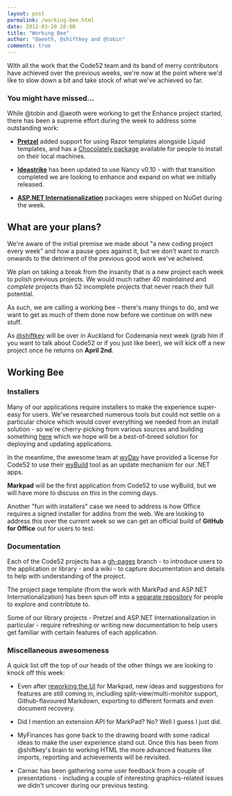 ```yaml
--- 
layout: post
permalink: /working-bee.html
date: 2012-03-20 20:00
title: "Working Bee"
author: "@aeoth, @shiftkey and @tobin"
comments: true
---
```


With all the work that the Code52 team and its band of merry contributors have achieved over the previous weeks, we're now at the point where we'd like to slow down a bit and take stock of what we've achieved so far.

### You might have missed...

While @tobin and @aeoth were working to get the Enhance project started, there has been a supreme effort during the week to address some outstanding work:

 - **[Pretzel](http://code52.org/pretzel/)** added support for using Razor templates alongside Liquid templates, and has a [Chocolately package](http://chocolatey.org/packages/pretzel) available for people to install on their local machines.

 - **[Ideastrike](http://code52.org/ideastrike/)** has been updated to use Nancy v0.10 - with that transition completed we are looking to enhance and expand on what we initially released.

 - **[ASP.NET Internationalization](http://code52.org/aspnet-internationalization)** packages were shipped on NuGet during the week.


## What are your plans?

We're aware of the initial premise we made about "a new coding project every week" and how a pause goes against it, but we don't want to march onwards to the detriment of the previous good work we've acheived.

We plan on taking a break from the insanity that is a new project each week to polish previous projects. We would much rather 40 *maintained* and *complete* projects than 52 incomplete projects that never reach their full potential.

As such, we are calling a working bee - there's many things to do, and we want to get as much of them done now before we continue on with new stuff.

As [@shiftkey](http://twitter.com/shiftkey) will be over in Auckland for Codemania next week (grab him if you want to talk about Code52 or if you just like beer), we will kick off a new project once he returns on **April 2nd**.

## Working Bee

### Installers

Many of our applications require installers to make the experience super-easy for users. We've researched numerous tools but could not settle on a particular choice which would cover everything we needed from an install solution - so we're cherry-picking from various sources and building something [here](https://github.com/xpaulbettsx/NSync) which we hope will be a best-of-breed solution for deploying and updating applications.

In the meantime, the awesome team at [wyDay](http://wyday.com/) have provided a license for Code52 to use their [wyBuild](http://wyday.com/wybuild/) tool as an update mechanism for our .NET apps.

**Markpad** will be the first application from Code52 to use wyBuild, but we will have more to discuss on this in the coming days.

Another "fun with installers" case we need to address is how Office requires a signed installer for  addins from the web. We are looking to address this over the current week so we can get an official build of **GitHub for Office** out for users to test.

### Documentation

Each of the Code52 projects has a [gh-pages](http://pages.github.com/) branch - to introduce users to the application or library - and a wiki - to capture documentation and details to help with understanding of the project. 

The project page template (from the work with MarkPad and ASP.NET Internationalization) has been spun off into a [separate repository](https://github.com/Code52/gh-pages-template) for people to explore and contribtute to.

Some of our library projects - Pretzel and ASP.NET Internationalization in particular - require refreshing or writing new documentation to help users get familiar with certain features of each application.

### Miscellaneous awesomeness

A quick list off the top of our heads of the other things we are looking to knock off this week:

 - Even after [reworking the UI](http://code52.org/weekone-dayseventyseven.html) for Markpad, new ideas and suggestions for features are still coming in, including split-view/multi-monitor support, Github-flavoured Markdown, exporting to different formats and even document recovery.

 - Did I mention an extension API for MarkPad? No? Well I guess I just did.

 - MyFinances has gone back to the drawing board with some radical ideas to make the user experience stand out. Once this has been from @shiftkey's brain to working HTML the more advanced features like imports, reporting and achievements will be revisited.

 - Carnac has been gathering some user feedback from a couple of presentations - including a couple of interesting graphics-related issues we didn't uncover during our previous testing.




 